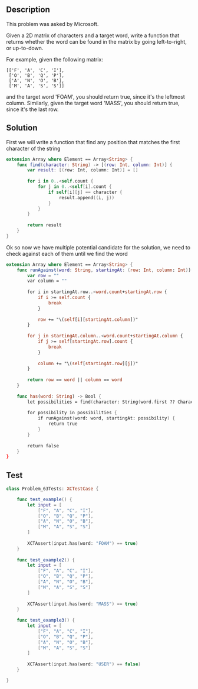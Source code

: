 ## Description

This problem was asked by Microsoft.

Given a 2D matrix of characters and a target word, write a function that returns whether the word can be found in the matrix by going left-to-right, or up-to-down.

For example, given the following matrix:

```
[['F', 'A', 'C', 'I'],
 ['O', 'B', 'Q', 'P'],
 ['A', 'N', 'O', 'B'],
 ['M', 'A', 'S', 'S']]
```

and the target word 'FOAM', you should return true, since it's the leftmost column. Similarly, given the target word 'MASS', you should return true, since it's the last row.

## Solution

First we will write a function that find any position that matches the first character of the string

```swift
extension Array where Element == Array<String> {
    func find(character: String) -> [(row: Int, column: Int)] {
        var result: [(row: Int, column: Int)] = []
        
        for i in 0..<self.count {
            for j in 0..<self[i].count {
                if self[i][j] == character {
                    result.append((i, j))
                }
            }
        }
        
        return result
    }
}
```

Ok so now we have multiple potential candidate for the solution, we need to check against each of them until we find the word

```swift
extension Array where Element == Array<String> {
    func runAgainst(word: String, startingAt: (row: Int, column: Int)) -> Bool {
        var row = ""
        var column = ""
        
        for i in startingAt.row..<word.count+startingAt.row {
            if i >= self.count {
                break
            }
            
            row += "\(self[i][startingAt.column])"
        }
        
        for j in startingAt.column..<word.count+startingAt.column {
            if j >= self[startingAt.row].count {
                break
            }
            
            column += "\(self[startingAt.row][j])"
        }
        
        return row == word || column == word
    }
    
    func has(word: String) -> Bool {
        let possibilities = find(character: String(word.first ?? Character("")))
        
        for possibility in possibilities {
            if runAgainst(word: word, startingAt: possibility) {
                return true
            }
        }
        
        return false
    }
}
```

## Test

```swift
class Problem_63Tests: XCTestCase {

    func test_example() {
        let input = [
            ["F", "A", "C", "I"],
            ["O", "B", "Q", "P"],
            ["A", "N", "O", "B"],
            ["M", "A", "S", "S"]
        ]
        
        XCTAssert(input.has(word: "FOAM") == true)
    }
    
    func test_example2() {
        let input = [
            ["F", "A", "C", "I"],
            ["O", "B", "Q", "P"],
            ["A", "N", "O", "B"],
            ["M", "A", "S", "S"]
        ]
        
        XCTAssert(input.has(word: "MASS") == true)
    }
    
    func test_example3() {
        let input = [
            ["F", "A", "C", "I"],
            ["O", "B", "Q", "P"],
            ["A", "N", "O", "B"],
            ["M", "A", "S", "S"]
        ]
        
        XCTAssert(input.has(word: "USER") == false)
    }

}
```